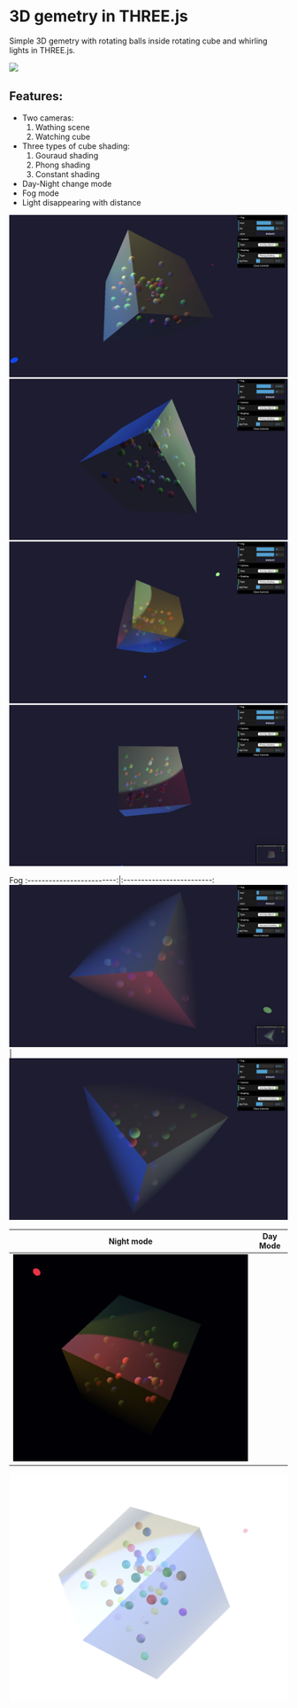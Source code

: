 # 3D gemetry in THREE.js 
Simple 3D gemetry with rotating balls inside rotating cube and whirling lights in THREE.js.

![](https://github.com/holdenkold/cube-bubbles-geometry/blob/master/img/animation.gif)

## Features:
* Two cameras:
    1. Wathing scene
    2. Watching cube
* Three types of cube shading:
  1. Gouraud shading
  2. Phong shading
  3. Constant shading
* Day-Night change mode
* Fog mode
* Light disappearing with distance

![](https://github.com/holdenkold/cube-bubbles-geometry/blob/master/img/img3.png)
![](https://github.com/holdenkold/cube-bubbles-geometry/blob/master/img/img4.png)
![](https://github.com/holdenkold/cube-bubbles-geometry/blob/master/img/img5.png)
![](https://github.com/holdenkold/cube-bubbles-geometry/blob/master/img/img6.png)

Fog 
:-------------------------:|:-------------------------:
![](https://github.com/holdenkold/cube-bubbles-geometry/blob/master/img/img1.png) | 
![](https://github.com/holdenkold/cube-bubbles-geometry/blob/master/img/img2.png)

Night mode | Day Mode
:-------------------------:|:-------------------------:
![](https://github.com/holdenkold/cube-bubbles-geometry/blob/master/img/night.png) | 
![](https://github.com/holdenkold/cube-bubbles-geometry/blob/master/img/day.png)


 



